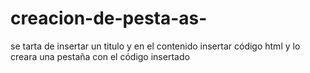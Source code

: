 # creacion-de-pesta-as-
se tarta de insertar un titulo y en el contenido insertar código html y lo creara una pestaña con el código insertado 
